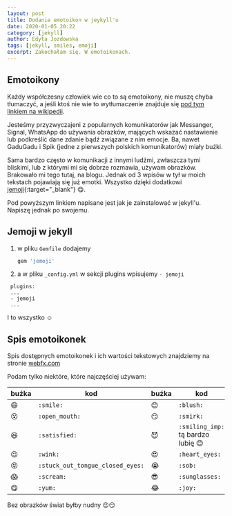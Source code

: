 ```yaml
---
layout: post
title: Dodanie emotoikon w jeykyll'u
date: 2020-01-05 20:22
category: [jekyll]
author: Edyta Jozdowska
tags: [jekyll, smiles, emoji]
excerpt: Zakochałam się. W emotoikonach.
---
```

## Emotoikony
Każdy współczesny człowiek wie co to są emotoikony, nie muszę chyba tłumaczyć, a jeśli ktoś nie wie to wytłumaczenie znajduje się [pod tym linkiem na wikipedii](https://pl.wikipedia.org/wiki/Emotikon). 

Jesteśmy przyzwyczajeni z popularnych komunikatorów jak Messanger, Signal, WhatsApp do używania obrazków, mających wskazać nastawienie lub podkreślić dane zdanie bądź związane z nim emocje. Ba, nawet GaduGadu i Spik (jedne z pierwszych polskich komunikatorów) miały buźki.

Sama bardzo często w komunikacji z innymi ludźmi, zwłaszcza tymi bliskimi, lub z którymi mi się dobrze rozmawia, używam obrazków. Brakowało mi tego tutaj, na blogu. Jednak od 3 wpisów w tył w moich tekstach pojawiają się już emotki. Wszystko dzięki dodatkowi [jemoji](https://github.com/jekyll/jemoji){:target="_blank"} :yum:.

Pod powyższym linkiem napisane jest jak je zainstalować w jekyll'u. Napiszę jednak po swojemu.

## Jemoji w jekyll
1. w pliku `Gemfile` dodajemy 
   ```ruby
   gem 'jemoji'
   ```
2. a w pliku `_config.yml` w sekcji plugins wpisujemy `- jemoji`
   
  ```
   plugins:
   ...
   - jemoji
   ...
   ```
I to wszystko :relaxed:

## Spis emotoikonek
Spis dostępnych emotoikonek i ich wartości tekstowych znajdziemy na stronie [webfx.com](https://www.webfx.com/tools/emoji-cheat-sheet/)

Podam tylko niektóre, które najczęściej używam:


| buźka                          | kod                              | buźka         | kod                                     |
|--------------------------------|----------------------------------|---------------|-----------------------------------------|
| :smile:                        | `:smile:`                        | :blush:       | `:blush:`                               |
| :open_mouth:                   | `:open_mouth:`                   | :smirk:       | `:smirk:`                               |
| :satisfied:                    | `:satisfied:`                    | :smiling_imp: | `:smiling_imp:` tą bardzo lubię :blush: |
| :wink:                         | `:wink:`                         | :heart_eyes:  | `:heart_eyes:`                          |
| :stuck_out_tongue_closed_eyes: | `:stuck_out_tongue_closed_eyes:` | :sob:         | `:sob:`                                 |
| :scream:                       | `:scream:`                       | :sunglasses:  | `:sunglasses:`                          |
| :yum:                          | `:yum:`                          | :joy:         | `:joy:`                                 |

Bez obrazków świat byłby nudny :wink::smirk: 